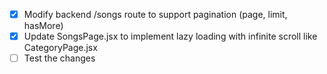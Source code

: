 - [x] Modify backend /songs route to support pagination (page, limit, hasMore)
- [x] Update SongsPage.jsx to implement lazy loading with infinite scroll like CategoryPage.jsx
- [ ] Test the changes
